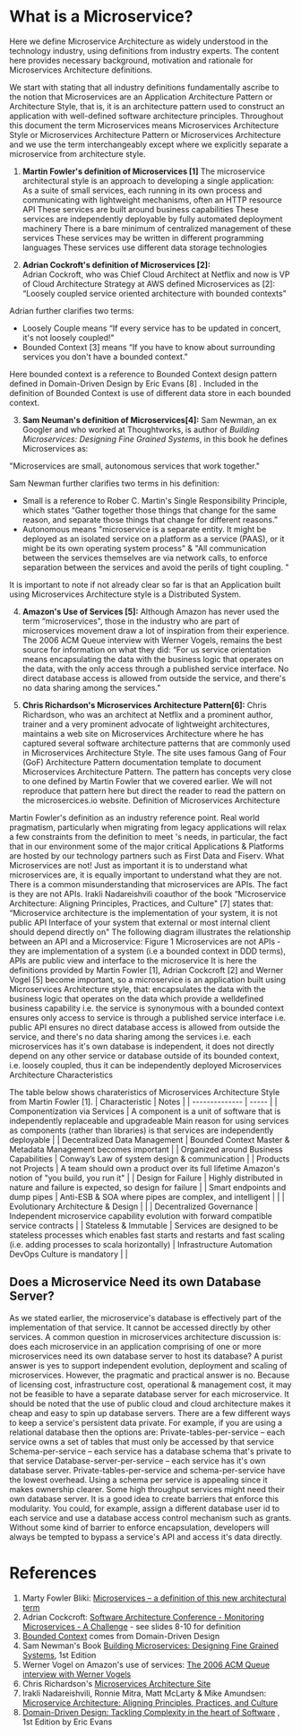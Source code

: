 # What is a Microservice?
Here we define Microservice Architecture as widely understood in the technology industry, using definitions from industry experts.
The content here provides necessary background, motivation and rationale for  Microservices Architecture definitions.

We start with stating that all industry definitions fundamentally ascribe to the notion that Microservices are an Application Architecture Pattern or Architecture Style, 
that is, it is an architecture pattern used to construct an application with well-defined software architecture principles. Throughout this document the term Microservices means Microservices Architecture Style or Microservices Architecture Pattern or Microservices Architecture 
and we use the term interchangeably except where we explicitly separate a microservice from architecture style.

1. **Martin Fowler's definition of Microservices [1]**
The microservice architectural style is an approach to developing a single application:  
As a suite of small services, each running in its own process and communicating with lightweight mechanisms, often an HTTP resource API These services are built around business capabilities These services are independently deployable by fully automated deployment machinery There is a bare minimum of centralized management of these services These services may be written in different programming languages These services use different data storage technologies

2. **Adrian Cockroft's definition of Microservices [2]:**  
Adrian Cockroft, who was Chief Cloud Architect at Netflix and now is VP of Cloud Architecture Strategy at AWS defined Microservices as [2]:  
“Loosely coupled service oriented architecture with bounded contexts"  

Adrian further clarifies two terms:  
* Loosely Couple means “If every service has to be updated in concert, it's not loosely coupled!"
* Bounded Context [3] means “If you have to know about surrounding services you don't have a bounded context."  
  
Here bounded context is a reference to Bounded Context design pattern defined in Domain-Driven Design by Eric Evans [8] . Included in the definition of Bounded Context is use of different data store in each bounded context.

3. **Sam Neuman's definition of Microservices[4]:**
Sam Newman, an ex Googler and who worked at Thoughtworks, is author of _Building Microservices: Designing Fine Grained Systems_, in this book he defines Microservices as:  

"Microservices are small, autonomous services that work together."
  
Sam Newman further clarifies two terms in his definition:  
* Small is a reference to Rober C. Martin's Single Responsibility Principle, which states “Gather together those things that change for the same reason, and separate those things that change for different reasons.”
* Autonomous means "microservice is a separate entity. It might be deployed as an isolated service on a platform as a service (PAAS), or it might be its own operating system process" & "All communication between the services themselves are via network calls, to enforce separation between the services and avoid the perils of tight coupling. "
  
It is important to note if not already clear so far is that an Application built using Microservices Architecture style is a Distributed System.

4. **Amazon's Use of Services [5]:**
Although Amazon has never used the term “microservices", those in the industry who are part of microservices movement draw a lot of inspiration from their experience. The 2006 ACM Queue interview with Werner Vogels, remains the best source for information on what they did:
“For us service orientation means encapsulating the data with the business logic that operates on the data, with the only access through a published service interface. No direct database access is allowed from outside the service, and there's no data sharing among the services."

5. **Chris Richardson's Microservices Architecture Pattern[6]:**
Chris Richardson, who was an architect at Netflix and a prominent author, trainer and a very prominent advocate of lightweight architectures, maintains a web site on Microservices Architecture where he has captured several software architecture patterns that are commonly used in Microservices Architecture Style. 
The site uses famous Gang of Four (GoF) Architecture Pattern documentation template to document Microservices Architecture Pattern. The pattern has concepts very close to one defined by Martin Fowler that we covered earlier. We will not reproduce that pattern here but direct the reader to read the pattern on the microsercices.io website.
Definition of Microservices Architecture

Martin Fowler's definition as an industry reference point. Real world pragmatism, particularly when migrating from legacy applications will relax a few constraints from the definition to meet 's needs, in particular, the fact that in our environment some of the major critical Applications & Platforms are hosted by our technology partners such as First Data and Fiserv. What Microservices are not!
Just as important it is to understand what microservices are, it is equally important to understand what they are not. There is a common misunderstanding that microservices are APIs. The fact is they are not APIs.
Irakli Nadareishvili co­author of the book “Microservice Architecture: Aligning Principles, Practices, and Culture" [7] states that:
“Microservice architecture is the implementation of your system, it is not public API Interface of your system that external or most internal client should depend directly on"
The following diagram illustrates the relationship between an API and a Microservice:
Figure 1 Microservices are not APIs ­ they are implementation of a system (i.e a bounded context in DDD terms), APIs are public view and interface to the microservice
It is here the definitions provided by Martin Fowler [1], Adrian Cockcroft [2] and Werner Vogel [5] become important, so a microservice is an application built using Microservices Architecture style, that:
encapsulates the data with the business logic that operates on the data which provide a well­defined business capability i.e. the service is synonymous with a bounded context ensures only access to service is through a published service interface i.e. public API ensures no direct database access is allowed from outside the service, and there's no data sharing among the services i.e. each microservices has it's own database is independent, it does not directly depend on any other service or database outside of its bounded context, i.e. loosely coupled, thus it can be independently deployed Microservices Architecture Characteristics

The table below shows charateristics of Microservices Architecture Style from Martin Fowler [1].
| Characteristic | Notes |
| -------------- | ----- |
| Componentization via Services | A component is a unit of software that is independently replaceable and upgradeable Main reason for using services as components (rather than libraries) is that services are independently deployable |
| Decentralized Data Management | Bounded Context Master & Metadata Management becomes important |
| Organized around Business Capabilities | Conway’s Law of system design & communication | 
| Products not Projects | A team should own a product over its full lifetime Amazon's notion of "you build, you run it" |
| Design for Failure | Highly distributed in nature and failure is expected, so design for failure |
| Smart endpoints and dump pipes | Anti-ESB & SOA where pipes are complex, and intelligent | |
| Evolutionary Architecture & Design | | 
| Decentralized Governance | Independent microservice capability evolution with forward compatible service contracts |
| Stateless & Immutable | Services are designed to be stateless processes which enables fast starts and restarts and fast scaling (i.e. adding processes to scala horizontally)
| Infrastructure Automation DevOps Culture is mandatory |  |

## Does a Microservice Need its own Database Server?
As we stated earlier, the microservice's database is effectively part of the implementation of that service. It cannot be accessed directly by other services.
A common question in microservices architecture discussion is: does each microservice in an application comprising of one or more microservices need its own database server to host its database?
A purist answer is yes to support independent evolution, deployment and scaling of microservices. However, the pragmatic and practical answer is no. Because of licensing cost, infrastructure cost, operational & management cost,
 it may not be feasible to have a separate database server for each microservice. It should be noted that the use of public cloud and cloud architecture makes it cheap and easy to spin up database servers.
There are a few different ways to keep a service's persistent data private. For example, if you are using a relational database then the options are:
Private-tables-per-service – each service owns a set of tables that must only be accessed by that service Schema-per-service – each service has a database schema that's private to that service Database-server-per-service – each service has it's own database server.
Private-tables-per-service and schema-per-service have the lowest overhead. Using a schema per service is appealing since it makes ownership clearer. Some high throughput services might need their own database server.
It is a good idea to create barriers that enforce this modularity. You could, for example, assign a different database user id to each service and use a database access control mechanism such as grants. Without some kind of barrier to enforce encapsulation, developers will always be tempted to bypass a service's API and access it's data directly.

# References
1. Marty Fowler Bliki: [Microservices – a definition of this new architectural term](https://martinfowler.com/articles/microservices.html)
2. Adrian Cockcroft:  [Software Architecture Conference - Monitoring Microservices - A Challenge](https://www.slideshare.net/adriancockcroft/software-architecture-monitoring-microservices-a-challenge) - see slides 8-10 for definition
3. [Bounded Context](https://martinfowler.com/bliki/BoundedContext.html) comes from Domain-Driven Design
4. Sam Newman's Book [Building Microservices: Designing Fine Grained Systems](https://www.amazon.com/Building-Microservices-Designing-Fine-Grained-Systems/dp/1491950358), 1st Edition
5. Werner Vogel on Amazon's use of services: [The 2006 ACM Queue interview with Werner Vogels](https://queue.acm.org/detail.cfm?id=1142065)
6. Chris Richardson's [Microservices Architecture Site](http://microservices.io/patterns/microservices.html)
7. Irakli Nadareishvili, Ronnie Mitra, Matt McLarty & Mike Amundsen: [Microservice Architecture: Aligning Principles, Practices, and Culture](https://www.amazon.com/Microservice-Architecture-Aligning-Principles-Practices/dp/1491956259)
8. [Domain-Driven Design: Tackling Complexity in the heart of Software](https://www.amazon.com/Domain-Driven-Design-Tackling-Complexity-Software/dp/0321125215) , 1st Edition by Eric Evans
